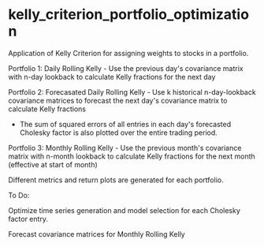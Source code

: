 # kelly_criterion_portfolio_optimization
Application of Kelly Criterion for assigning weights to stocks in a portfolio. 

Portfolio 1: Daily Rolling Kelly - Use the previous day's covariance matrix with n-day lookback to calculate Kelly fractions for the next day

Portfolio 2: Forecasated Daily Rolling Kelly - Use k historical n-day-lookback covariance matrices to forecast the next day's covariance matrix to calculate Kelly fractions
* The sum of squared errors of all entries in each day's forecasted Cholesky factor is also plotted over the entire trading period. 

Portfolio 3: Monthly Rolling Kelly - Use the previous month's covariance matrix with n-month lookback to calculate Kelly fractions for the next month (effective at start of month)

Different metrics and return plots are generated for each portfolio. 


To Do: 


Optimize time series generation and model selection for each Cholesky factor entry. 

Forecast covariance matrices for Monthly Rolling Kelly

